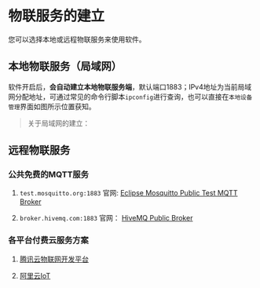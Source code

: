 # 物联服务的建立

您可以选择本地或远程物联服务来使用软件。

## 本地物联服务（局域网）

软件开启后，**会自动建立本地物联服务端**，默认端口1883；IPv4地址为当前局域网分配地址，可通过常见的命令行脚本`ipconfig`进行查询，也可以直接在`本地设备管理`界面如图所示位置获知。

> 关于局域网的建立：

## 远程物联服务

### 公共免费的MQTT服务

1. `test.mosquitto.org:1883` 官网: <a href="https://test.mosquitto.org/">Eclipse Mosquitto Public Test MQTT Broker</a>

2. `broker.hivemq.com:1883` 官网： <a href="https://www.hivemq.com/mqtt/public-mqtt-broker/">HiveMQ Public Broker</a>

### 各平台付费云服务方案

1. <a href="https://console.cloud.tencent.com/iotexplorer/v2">腾讯云物联网开发平台</a>

2. <a href="https://iot.aliyun.com/">阿里云IoT</a>